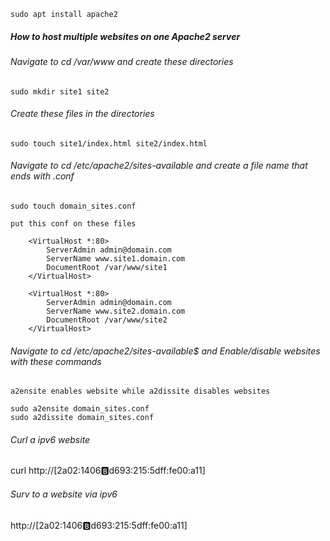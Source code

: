 ```Linux
sudo apt install apache2
```
##### How to host multiple websites on one Apache2 server


###### Navigate to cd /var/www and create these directories 
```Linux
sudo mkdir site1 site2 
```
###### Create these files in the directories
```Linux
sudo touch site1/index.html site2/index.html 
```


###### Navigate to cd /etc/apache2/sites-available and create a file name that ends with .conf
```Linux
sudo touch domain_sites.conf 
```
```put this conf on these files```
```Linux
    <VirtualHost *:80>
        ServerAdmin admin@domain.com
        ServerName www.site1.domain.com
        DocumentRoot /var/www/site1
    </VirtualHost>
```

```Linux
    <VirtualHost *:80>
        ServerAdmin admin@domain.com
        ServerName www.site2.domain.com
        DocumentRoot /var/www/site2
    </VirtualHost>
```

###### Navigate to cd /etc/apache2/sites-available$ and Enable/disable websites with these commands
```a2ensite enables website while a2dissite disables websites```

```
sudo a2ensite domain_sites.conf 
sudo a2dissite domain_sites.conf
```

###### Curl a ipv6 website 
curl http://[2a02:1406:b:d693:215:5dff:fe00:a11]

###### Surv to a website via ipv6
http://[2a02:1406:b:d693:215:5dff:fe00:a11]

